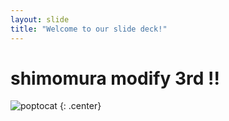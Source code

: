 ```yaml
---
layout: slide
title: "Welcome to our slide deck!"
---
```


# shimomura modify 3rd !!

![poptocat](https://octodex.github.com/images/poptocat.png)
{: .center}
